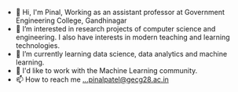- 👋 Hi, I'm Pinal, Working as an assistant professor at Government Engineering College, Gandhinagar
- 👀 I’m interested in research projects of computer science and engineering. I also have interests in modern teaching and learning technologies.
- 🌱 I’m currently learning data science, data analytics and machine learning.
- 💞️ I'd like to work with the Machine Learning community.
- 📫 How to reach me ...pinalpatel@gecg28.ac.in

<!---
pinal9/pinal9 is a ✨ special ✨ repository because its `README.md` (this file) appears on your GitHub profile.
You can click the Preview link to take a look at your changes.
--->
